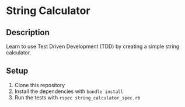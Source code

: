 # String Calculator

## Description

Learn to use Test Driven Development (TDD) by creating a simple string calculator.

## Setup

1. Clone this repository
2. Install the dependencies with `bundle install`
3. Run the tests with `rspec string_calculator_spec.rb`

